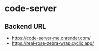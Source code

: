 # code-server
## Backend URL
* https://code-server-me.onrender.com/
* https://real-rose-zebra-wrap.cyclic.app/
